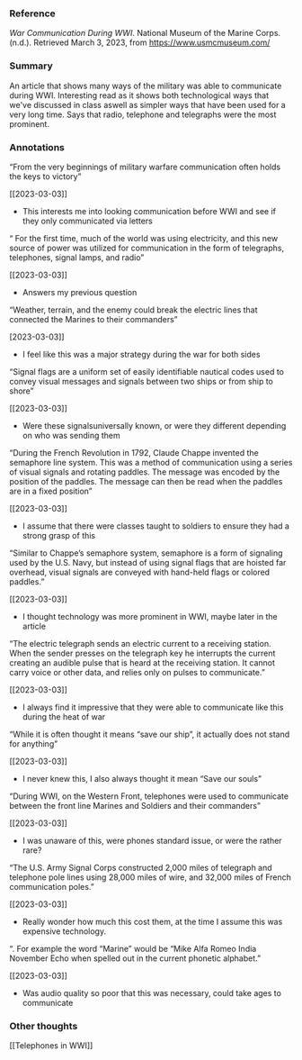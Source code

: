 ### Reference
_War Communication During WWI_. National Museum of the Marine Corps. (n.d.). Retrieved March 3, 2023, from https://www.usmcmuseum.com/ 



### Summary
An article that shows many ways of the military was able to communicate during WWI. Interesting read as it shows both technological ways that we've discussed in class aswell as simpler ways that have been used for a very long time. Says that radio, telephone and telegraphs were the most prominent.

### Annotations

“From the very beginnings of military warfare communication often holds the keys to victory”

[[2023-03-03]]

-   This interests me into looking communication before WWI and see if they only communicated via letters
    

“ For the first time, much of the world was using electricity, and this new source of power was utilized for communication in the form of telegraphs, telephones, signal lamps, and radio”

[[2023-03-03]]

-   Answers my previous question
    

“Weather, terrain, and the enemy could break the electric lines that connected the Marines to their commanders”

[2023-03-03]]

-   I feel like this was a major strategy during the war for both sides
    

“Signal flags are a uniform set of easily identifiable nautical codes used to convey visual messages and signals between two ships or from ship to shore”

[[2023-03-03]]

-   Were these signalsuniversally known, or were they different depending on who was sending them
    

“During the French Revolution in 1792, Claude Chappe invented the semaphore line system. This was a method of communication using a series of visual signals and rotating paddles. The message was encoded by the position of the paddles. The message can then be read when the paddles are in a fixed position”

[[2023-03-03]]

-   I assume that there were classes taught to soldiers to ensure they had a strong grasp of this
    

“Similar to Chappe’s semaphore system, semaphore is a form of signaling used by the U.S. Navy, but instead of using signal flags that are hoisted far overhead, visual signals are conveyed with hand-held flags or colored paddles.”

[[2023-03-03]]

-   I thought technology was more prominent in WWI, maybe later in the article
    

“The electric telegraph sends an electric current to a receiving station. When the sender presses on the telegraph key he interrupts the current creating an audible pulse that is heard at the receiving station. It cannot carry voice or other data, and relies only on pulses to communicate.”

[[2023-03-03]]

-   I always find it impressive that they were able to communicate like this during the heat of war
    

“While it is often thought it means “save our ship”, it actually does not stand for anything”

[[2023-03-03]]

-   I never knew this, I also always thought it mean “Save our souls”
    

“During WWI, on the Western Front, telephones were used to communicate between the front line Marines and Soldiers and their commanders”

[[2023-03-03]]

-   I was unaware of this, were phones standard issue, or were the rather rare?
    

“The U.S. Army Signal Corps constructed 2,000 miles of telegraph and telephone pole lines using 28,000 miles of wire, and 32,000 miles of French communication poles.”

[[2023-03-03]]

-   Really wonder how much this cost them, at the time I assume this was expensive technology.
    

“. For example the word “Marine” would be “Mike Alfa Romeo India November Echo when spelled out in the current phonetic alphabet.”

[[2023-03-03]]

-   Was audio quality so poor that this was necessary, could take ages to communicate


### Other thoughts 
[[Telephones in WWI]]